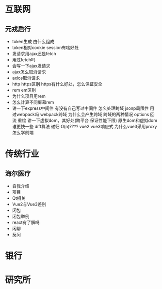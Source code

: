 # 互联网
## 元戎启行
- token生成 由什么组成
- token相对cookie session有啥好处
- 发请求用ajax还是fetch
- 用过fetch吗
- 会写一下ajax发请求
- ajax怎么取消请求
- axios取消请求
- http https区别 https有什么好处，怎么保证安全
- rem em区别
- 为什么项目用rem
- 怎么计算不同屏幕rem
- 讲一下express中间件 有没有自己写过中间件
怎么处理跨域
jsonp局限性
用过webpack吗
webpack跨域
为什么会产生跨域
跨域的两种情况 options
回流 重绘
讲一下虚拟dom，其好处(跨平台 保证性能下限)
原生dom和虚拟dom谁更快一些
diff算法 递归 O(n)????
vue2 vue3响应式 为什么vue3采用proxy
怎么学前端
# 传统行业
## 海尔医疗
- 自我介绍
- 项目
- Qt相关
- Vue2与Vue3差别
- 闭包
- 闭包举例
- react有了解吗
- 闲聊
- 反问
# 银行
# 研究所
